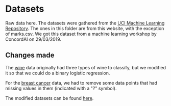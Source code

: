 # Datasets

Raw data here. The datasets were gathered from the [UCI Machine Learning Repository](http://archive.ics.uci.edu/ml/index.php). The ones in this folder are from this website, 
with the exception of marks.csv. We got this dataset from a machine learning workshop by ConcordAI on 29/03/2019.

## Changes made
The [wine](http://archive.ics.uci.edu/ml/datasets/Wine) data originally had three types of wine to classify, but we modified it
so that we could do a binary logistic regression.

For the [breast cancer](https://archive.ics.uci.edu/ml/datasets/breast+cancer+wisconsin+(original)) data, we had to remove some data points 
that had missing values in them (indicated with a "?" symbol).

The modified datasets can be found [here](/src/dataset/).
